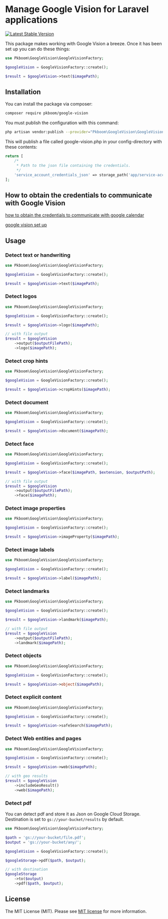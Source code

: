 # Manage Google Vision for Laravel applications

[![Latest Stable Version](https://poser.pugx.org/pkboom/google-vision/v/stable)](https://packagist.org/packages/pkboom/google-vision)

This package makes working with Google Vision a breeze. Once it has been set up you can do these things:

```php
use Pkboom\GoogleVision\GoogleVisionFactory;

$googleVision = GoogleVisionFactory::create();

$result = $googleVision->text($imagePath);
```

## Installation

You can install the package via composer:

```bash
composer require pkboom/google-vision
```

You must publish the configuration with this command:

```bash
php artisan vendor:publish --provider="Pkboom\GoogleVision\GoogleVisionServiceProvider"
```

This will publish a file called google-vision.php in your config-directory with these contents:

```php
return [
    /*
     * Path to the json file containing the credentials.
     */
    'service_account_credentials_json' => storage_path('app/service-account/credentials.json'),
];
```

## How to obtain the credentials to communicate with Google Vision

[how to obtain the credentials to communicate with google calendar](https://github.com/spatie/laravel-google-calendar#how-to-obtain-the-credentials-to-communicate-with-google-calendar)

[google vision set up](https://cloud.google.com/vision/docs/setup)

## Usage

### Detect text or handwriting

```php
use Pkboom\GoogleVision\GoogleVisionFactory;

$googleVision = GoogleVisionFactory::create();

$result = $googleVision->text($imagePath);
```

### Detect logos

```php
use Pkboom\GoogleVision\GoogleVisionFactory;

$googleVision = GoogleVisionFactory::create();

$result = $googleVision->logo($imagePath);

// with file output
$result = $googleVision
    ->output($outputFilePath);
    ->logo($imagePath);
```

### Detect crop hints

```php
use Pkboom\GoogleVision\GoogleVisionFactory;

$googleVision = GoogleVisionFactory::create();

$result = $googleVision->cropHints($imagePath);
```

### Detect document

```php
use Pkboom\GoogleVision\GoogleVisionFactory;

$googleVision = GoogleVisionFactory::create();

$result = $googleVision->document($imagePath);
```

### Detect face

```php
use Pkboom\GoogleVision\GoogleVisionFactory;

$googleVision = GoogleVisionFactory::create();

$result = $googleVision->face($imagePath, $extension, $outputPath);

// with file output
$result = $googleVision
    ->output($outputFilePath);
    ->face($imagePath);
```

### Detect image properties

```php
use Pkboom\GoogleVision\GoogleVisionFactory;

$googleVision = GoogleVisionFactory::create();

$result = $googleVision->imageProperty($imagePath);
```

### Detect image labels

```php
use Pkboom\GoogleVision\GoogleVisionFactory;

$googleVision = GoogleVisionFactory::create();

$result = $googleVision->label($imagePath);

```

### Detect landmarks

```php
use Pkboom\GoogleVision\GoogleVisionFactory;

$googleVision = GoogleVisionFactory::create();

$result = $googleVision->landmark($imagePath);

// with file output
$result = $googleVision
    ->output($outputFilePath);
    ->landmark($imagePath);
```

### Detect objects

```php
use Pkboom\GoogleVision\GoogleVisionFactory;

$googleVision = GoogleVisionFactory::create();

$result = $googleVision->object($imagePath);
```

### Detect explicit content

```php
use Pkboom\GoogleVision\GoogleVisionFactory;

$googleVision = GoogleVisionFactory::create();

$result = $googleVision->safeSearch($imagePath);
```

### Detect Web entities and pages

```php
use Pkboom\GoogleVision\GoogleVisionFactory;

$googleVision = GoogleVisionFactory::create();

$result = $googleVision->web($imagePath);

// with geo results
$result = $googleVision
    ->includeGeoResult()
    ->web($imagePath);
```

### Detect pdf

You can detect pdf and store it as Json on Google Cloud Storage. Destination is set to `gs://your-bucket/results` by default.

```php
use Pkboom\GoogleVision\GoogleVisionFactory;

$path = 'gs://your-bucket/file.pdf';
$output = 'gs://your-bucket/any/';

$googleVision = GoogleVisionFactory::create();

$googleStorage->pdf($path, $output);

// with destination
$googleStorage
    ->to($output)
    ->pdf($path, $output);
```

## License

The MIT License (MIT). Please see [MIT license](http://opensource.org/licenses/MIT) for more information.
